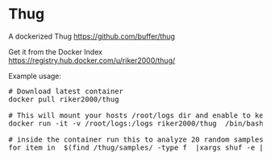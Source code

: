 Thug
====

A dockerized Thug https://github.com/buffer/thug

Get it from the Docker Index https://registry.hub.docker.com/u/riker2000/thug/

Example usage:
<pre>
# Download latest container
docker pull riker2000/thug

# This will mount your hosts /root/logs dir and enable to keep the logs on the host
docker run -it -v /root/logs:/logs riker2000/thug  /bin/bash

# inside the container run this to analyze 20 random samples from thug 
for item in  $(find /thug/samples/ -type f  |xargs shuf -e |tail -n 20); do python /thug/src/thug.py -l  $item; done
</pre>
	

